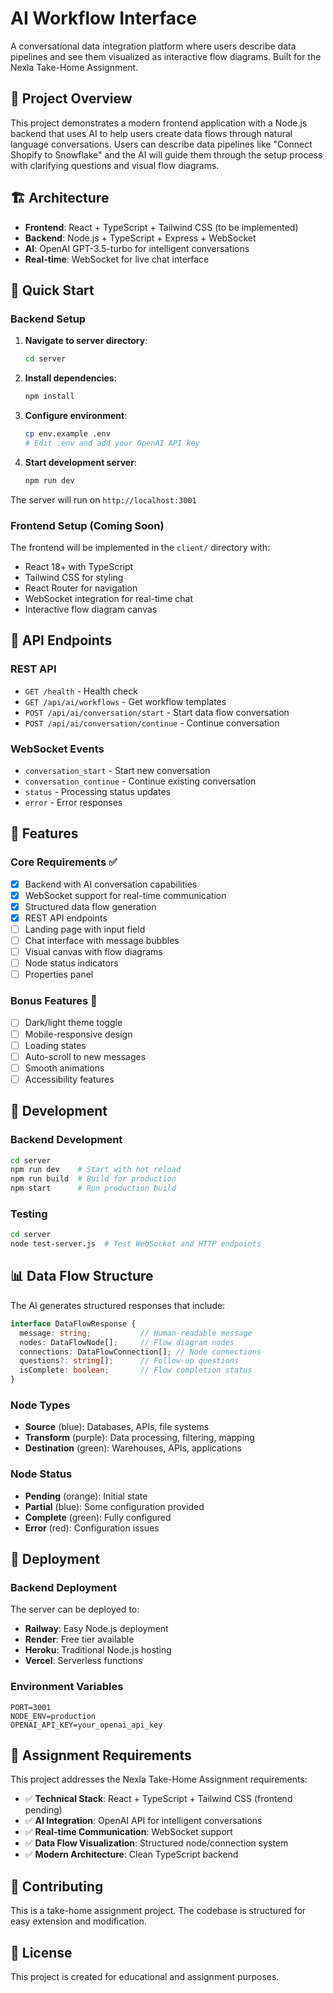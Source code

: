 # AI Workflow Interface

A conversational data integration platform where users describe data pipelines and see them visualized as interactive flow diagrams. Built for the Nexla Take-Home Assignment.

## 🎯 Project Overview

This project demonstrates a modern frontend application with a Node.js backend that uses AI to help users create data flows through natural language conversations. Users can describe data pipelines like "Connect Shopify to Snowflake" and the AI will guide them through the setup process with clarifying questions and visual flow diagrams.

## 🏗️ Architecture

- **Frontend**: React + TypeScript + Tailwind CSS (to be implemented)
- **Backend**: Node.js + TypeScript + Express + WebSocket
- **AI**: OpenAI GPT-3.5-turbo for intelligent conversations
- **Real-time**: WebSocket for live chat interface

## 🚀 Quick Start

### Backend Setup

1. **Navigate to server directory**:
   ```bash
   cd server
   ```

2. **Install dependencies**:
   ```bash
   npm install
   ```

3. **Configure environment**:
   ```bash
   cp env.example .env
   # Edit .env and add your OpenAI API key
   ```

4. **Start development server**:
   ```bash
   npm run dev
   ```

The server will run on `http://localhost:3001`

### Frontend Setup (Coming Soon)

The frontend will be implemented in the `client/` directory with:
- React 18+ with TypeScript
- Tailwind CSS for styling
- React Router for navigation
- WebSocket integration for real-time chat
- Interactive flow diagram canvas

## 📡 API Endpoints

### REST API
- `GET /health` - Health check
- `GET /api/ai/workflows` - Get workflow templates
- `POST /api/ai/conversation/start` - Start data flow conversation
- `POST /api/ai/conversation/continue` - Continue conversation

### WebSocket Events
- `conversation_start` - Start new conversation
- `conversation_continue` - Continue existing conversation
- `status` - Processing status updates
- `error` - Error responses

## 🎨 Features

### Core Requirements ✅
- [x] Backend with AI conversation capabilities
- [x] WebSocket support for real-time communication
- [x] Structured data flow generation
- [x] REST API endpoints
- [ ] Landing page with input field
- [ ] Chat interface with message bubbles
- [ ] Visual canvas with flow diagrams
- [ ] Node status indicators
- [ ] Properties panel

### Bonus Features 🎯
- [ ] Dark/light theme toggle
- [ ] Mobile-responsive design
- [ ] Loading states
- [ ] Auto-scroll to new messages
- [ ] Smooth animations
- [ ] Accessibility features

## 🔧 Development

### Backend Development
```bash
cd server
npm run dev    # Start with hot reload
npm run build  # Build for production
npm start      # Run production build
```

### Testing
```bash
cd server
node test-server.js  # Test WebSocket and HTTP endpoints
```

## 📊 Data Flow Structure

The AI generates structured responses that include:

```typescript
interface DataFlowResponse {
  message: string;           // Human-readable message
  nodes: DataFlowNode[];     // Flow diagram nodes
  connections: DataFlowConnection[]; // Node connections
  questions?: string[];      // Follow-up questions
  isComplete: boolean;       // Flow completion status
}
```

### Node Types
- **Source** (blue): Databases, APIs, file systems
- **Transform** (purple): Data processing, filtering, mapping
- **Destination** (green): Warehouses, APIs, applications

### Node Status
- **Pending** (orange): Initial state
- **Partial** (blue): Some configuration provided
- **Complete** (green): Fully configured
- **Error** (red): Configuration issues

## 🚀 Deployment

### Backend Deployment
The server can be deployed to:
- **Railway**: Easy Node.js deployment
- **Render**: Free tier available
- **Heroku**: Traditional Node.js hosting
- **Vercel**: Serverless functions

### Environment Variables
```env
PORT=3001
NODE_ENV=production
OPENAI_API_KEY=your_openai_api_key
```

## 📝 Assignment Requirements

This project addresses the Nexla Take-Home Assignment requirements:

- ✅ **Technical Stack**: React + TypeScript + Tailwind CSS (frontend pending)
- ✅ **AI Integration**: OpenAI API for intelligent conversations
- ✅ **Real-time Communication**: WebSocket support
- ✅ **Data Flow Visualization**: Structured node/connection system
- ✅ **Modern Architecture**: Clean TypeScript backend

## 🤝 Contributing

This is a take-home assignment project. The codebase is structured for easy extension and modification.

## 📄 License

This project is created for educational and assignment purposes.
